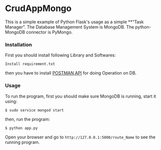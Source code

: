 # CrudAppMongo

This is a simple example of Python Flask's usage as a simple **"Task Manager".
The Database Management System is MongoDB. 
The python-MongoDB connector is PyMongo.

### Installation

First you should install following Library and Softwares:

```
Install requirement.txt
```

then you have to install [POSTMAN API](https://www.postman.com/downloads/) for doing Operation on DB.

### Usage

To run the program, first you should make sure MongoDB is running, start it using:

```
$ sudo service mongod start
```

then, run the program:

```
$ python app.py
```

Open your browser and go to `http://127.0.0.1:5000/route_Name` to see the running program.

